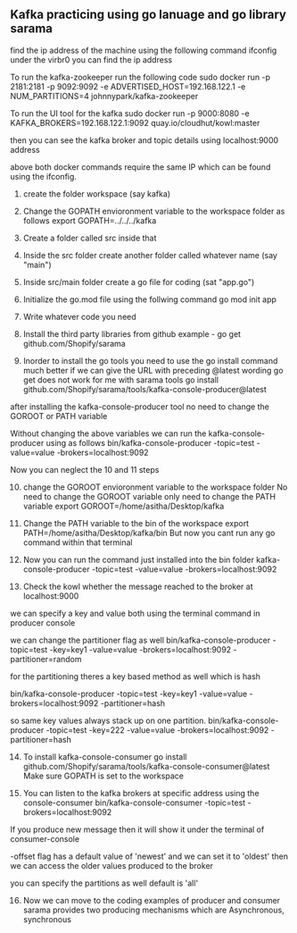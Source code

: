 ## Kafka practicing using go lanuage and go library sarama

find the ip address of the  machine using the following command
ifconfig
under the virbr0 you can find the ip address

To run the kafka-zookeeper run the following code
sudo docker run -p 2181:2181 -p 9092:9092 -e ADVERTISED_HOST=192.168.122.1  -e NUM_PARTITIONS=4 johnnypark/kafka-zookeeper

To run the UI tool for the kafka
sudo docker run -p 9000:8080 -e KAFKA_BROKERS=192.168.122.1:9092 quay.io/cloudhut/kowl:master

then you can see the kafka broker and topic details using 
localhost:9000 address


above both docker commands require the same IP which can be found using the ifconfig.

1. create the folder workspace (say kafka)

2. Change the GOPATH envioronment variable to the workspace folder as follows
   export GOPATH=../../../kafka

3. Create a folder called src inside that

4. Inside the src folder create another folder called whatever name (say "main")

5. Inside src/main folder create a go file for coding (sat "app.go")

6. Initialize the go.mod file using the follwing command
   go mod init app

7. Write whatever code you need

8. Install the third party libraries from github
   example - go get github.com/Shopify/sarama

9. Inorder to install the go tools you need to use the go install command
   much better if we can give the URL with preceding @latest wording
   go get does not work for me with sarama tools
   go install github.com/Shopify/sarama/tools/kafka-console-producer@latest

after installing the kafka-console-producer tool no need to change the GOROOT or PATH variable

Without changing the above variables we can run the kafka-console-producer using as follows 
bin/kafka-console-producer -topic=test -value=value -brokers=localhost:9092

Now  you can neglect the 10 and 11 steps

10. change the GOROOT envioronment variable to the workspace folder
No need to change the GOROOT variable only need to change the PATH variable
    export GOROOT=/home/asitha/Desktop/kafka

11. Change the PATH variable to the bin of the workspace
    export PATH=/home/asitha/Desktop/kafka/bin
    But now you cant run any go command within that terminal

12. Now you can run the command just installed into the bin folder
    kafka-console-producer -topic=test -value=value -brokers=localhost:9092

13. Check the kowl whether the message reached to the broker at
    localhost:9000

   
we can specify a key and value both using the terminal command in producer console

we can change the partitioner flag as well 
bin/kafka-console-producer -topic=test -key=key1 -value=value -brokers=localhost:9092 -partitioner=random

for the partitioning theres a key based method as well which is hash

bin/kafka-console-producer -topic=test -key=key1 -value=value -brokers=localhost:9092 -partitioner=hash

so same key values always stack up on one partition. 
bin/kafka-console-producer -topic=test -key=222 -value=value -brokers=localhost:9092 -partitioner=hash

14. To install kafka-console-consumer 
go install github.com/Shopify/sarama/tools/kafka-console-consumer@latest
Make sure GOPATH is set to the workspace 

15. You can listen to the kafka brokers at specific address using the console-consumer
bin/kafka-console-consumer -topic=test -brokers=localhost:9092

If you produce new message then it will show it under the terminal of consumer-console

-offset flag has a default value of 'newest' and we can set it to 'oldest' then we can access the older values produced to the broker 

you can specify the partitions as well default is 'all'

16. Now we can move to the coding examples of producer and consumer 
   sarama provides two producing mechanisms which are
   Asynchronous, synchronous
